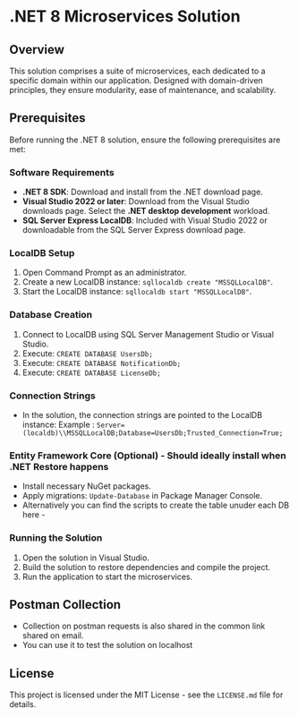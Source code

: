 # .NET 8 Microservices Solution

## Overview
This solution comprises a suite of microservices, each dedicated to a specific domain within our application. 
Designed with domain-driven principles, they ensure modularity, ease of maintenance, and scalability.

## Prerequisites
Before running the .NET 8 solution, ensure the following prerequisites are met:

### Software Requirements
- **.NET 8 SDK**: Download and install from the .NET download page.
- **Visual Studio 2022 or later**: Download from the Visual Studio downloads page. Select the **.NET desktop development** workload.
- **SQL Server Express LocalDB**: Included with Visual Studio 2022 or downloadable from the SQL Server Express download page.

### LocalDB Setup
1. Open Command Prompt as an administrator.
2. Create a new LocalDB instance: `sqllocaldb create "MSSQLLocalDB"`.
3. Start the LocalDB instance: `sqllocaldb start "MSSQLLocalDB"`.

### Database Creation
1. Connect to LocalDB using SQL Server Management Studio or Visual Studio.
2. Execute: `CREATE DATABASE UsersDb;`
3. Execute: `CREATE DATABASE NotificationDb;`
4. Execute: `CREATE DATABASE LicenseDb;`

### Connection Strings
- In the solution, the connection strings are pointed to the LocalDB instance: Example : `Server=(localdb)\\MSSQLLocalDB;Database=UsersDb;Trusted_Connection=True;`


### Entity Framework Core (Optional) - Should ideally install when .NET Restore happens
- Install necessary NuGet packages.
- Apply migrations: `Update-Database` in Package Manager Console.
- Alternatively you can find the scripts to create the table unuder each DB here -  

### Running the Solution
1. Open the solution in Visual Studio.
2. Build the solution to restore dependencies and compile the project.
3. Run the application to start the microservices.

## Postman Collection
- Collection on postman requests is also shared in the common link shared on email.
- You can use it to test the solution on localhost

## License
This project is licensed under the MIT License - see the `LICENSE.md` file for details.